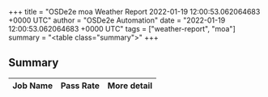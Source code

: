 +++
title = "OSDe2e moa Weather Report 2022-01-19 12:00:53.062064683 +0000 UTC"
author = "OSDe2e Automation"
date = "2022-01-19 12:00:53.062064683 +0000 UTC"
tags = ["weather-report", "moa"]
summary = "<table class=\"summary\"></table>"
+++
## Summary

| Job Name | Pass Rate | More detail |
|----------|-----------|-------------|




